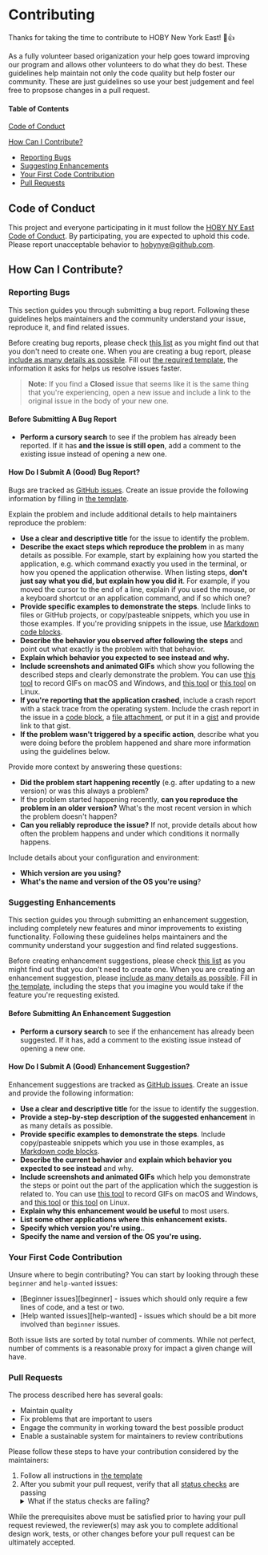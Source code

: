 # Contributing

Thanks for taking the time to contribute to HOBY New York East! :tada::+1:

As a fully volunteer based origanization your help goes toward improving our program and allows other volunteers to 
do what they do best. These guidelines help maintain not only the code quality but help foster our community. These are
just guidelines so use your best judgement and feel free to propsose changes in a pull request.

#### Table of Contents

[Code of Conduct](#code-of-conduct)

[How Can I Contribute?](#how-can-i-contribute)
  * [Reporting Bugs](#reporting-bugs)
  * [Suggesting Enhancements](#suggesting-enhancments)
  * [Your First Code Contribution](#your-first-code-contribution)
  * [Pull Requests](#pulls-requests)
  
## Code of Conduct

This project and everyone participating in it must follow the [HOBY NY East Code of Conduct](CODE_OF_CONDUCT.md). By 
participating, you are expected to uphold this code. Please report unacceptable behavior to 
[hobynye@github.com](mailto:hobynye@github.com).

## How Can I Contribute?

### Reporting Bugs

This section guides you through submitting a bug report. Following these guidelines helps maintainers and the community 
understand your issue, reproduce it, and find related issues.

Before creating bug reports, please check [this list](#before-submitting-a-bug-report) as you might find out that you 
don't need to create one. When you are creating a bug report, please 
[include as many details as possible](#how-do-i-submit-a-good-bug-report). Fill out [the required template](bug_report.md),
the information it asks for helps us resolve issues faster.

> **Note:** If you find a **Closed** issue that seems like it is the same thing that you're experiencing, open a new issue and 
include a link to the original issue in the body of your new one.

#### Before Submitting A Bug Report

* **Perform a cursory search** to see if the problem has already been reported. If it has **and the issue is still open**, add 
a comment to the existing issue instead of opening a new one.

#### How Do I Submit A (Good) Bug Report?

Bugs are tracked as [GitHub issues](https://guides.github.com/features/issues/). Create an issue provide the following 
information by filling in [the template](bug_report.md).

Explain the problem and include additional details to help maintainers reproduce the problem:

* **Use a clear and descriptive title** for the issue to identify the problem.
* **Describe the exact steps which reproduce the problem** in as many details as possible. For example, start by explaining 
how you started the application, e.g. which command exactly you used in the terminal, or how you opened the application otherwise. 
When listing steps, **don't just say what you did, but explain how you did it**. For example, if you moved the cursor to the end 
of a line, explain if you used the mouse, or a keyboard shortcut or an application command, and if so which one?
* **Provide specific examples to demonstrate the steps**. Include links to files or GitHub projects, or copy/pasteable snippets, 
which you use in those examples. If you're providing snippets in the issue, use 
[Markdown code blocks](https://help.github.com/articles/markdown-basics/#multiple-lines).
* **Describe the behavior you observed after following the steps** and point out what exactly is the problem with that behavior.
* **Explain which behavior you expected to see instead and why.**
* **Include screenshots and animated GIFs** which show you following the described steps and clearly demonstrate the problem. 
You can use [this tool](https://www.cockos.com/licecap/) to record GIFs on macOS and Windows, and 
[this tool](https://github.com/colinkeenan/silentcast) or [this tool](https://github.com/GNOME/byzanz) on Linux.
* **If you're reporting that the application crashed**, include a crash report with a stack trace from the operating system. 
Include the crash report in the issue in a [code block](https://help.github.com/articles/markdown-basics/#multiple-lines), 
a [file attachment](https://help.github.com/articles/file-attachments-on-issues-and-pull-requests/), or put it in a 
[gist](https://gist.github.com/) and provide link to that gist.
* **If the problem wasn't triggered by a specific action**, describe what you were doing before the problem happened and 
share more information using the guidelines below.

Provide more context by answering these questions:

* **Did the problem start happening recently** (e.g. after updating to a new version) or was this always a problem?
* If the problem started happening recently, **can you reproduce the problem in an older version?** What's the most 
recent version in which the problem doesn't happen?
* **Can you reliably reproduce the issue?** If not, provide details about how often the problem happens and under which conditions 
it normally happens.

Include details about your configuration and environment:

* **Which version are you using?** 
* **What's the name and version of the OS you're using**?

### Suggesting Enhancements

This section guides you through submitting an enhancement suggestion, including completely new features and minor improvements to 
existing functionality. Following these guidelines helps maintainers and the community understand your suggestion and find related
suggestions.

Before creating enhancement suggestions, please check [this list](#before-submitting-an-enhancement-suggestion) as you might find
out that you don't need to create one. When you are creating an enhancement suggestion, please 
[include as many details as possible](#how-do-i-submit-a-good-enhancement-suggestion). Fill in [the template](feature_request.md), 
including the steps that you imagine you would take if the feature you're requesting existed.

#### Before Submitting An Enhancement Suggestion

* **Perform a cursory search** to see if the enhancement has already been suggested. If it has, add a comment to the existing 
issue instead of opening a new one.

#### How Do I Submit A (Good) Enhancement Suggestion?

Enhancement suggestions are tracked as [GitHub issues](https://guides.github.com/features/issues/). Create an issue and provide
the following information:

* **Use a clear and descriptive title** for the issue to identify the suggestion.
* **Provide a step-by-step description of the suggested enhancement** in as many details as possible.
* **Provide specific examples to demonstrate the steps**. Include copy/pasteable snippets which you use in those examples, as 
[Markdown code blocks](https://help.github.com/articles/markdown-basics/#multiple-lines).
* **Describe the current behavior** and **explain which behavior you expected to see instead** and why.
* **Include screenshots and animated GIFs** which help you demonstrate the steps or point out the part of the application which 
the suggestion is related to. You can use [this tool](https://www.cockos.com/licecap/) to record GIFs on macOS and Windows, and 
[this tool](https://github.com/colinkeenan/silentcast) or [this tool](https://github.com/GNOME/byzanz) on Linux.
* **Explain why this enhancement would be useful** to most users.
* **List some other applications where this enhancement exists.**
* **Specify which version you're using.**.
* **Specify the name and version of the OS you're using.**

### Your First Code Contribution

Unsure where to begin contributing? You can start by looking through these `beginner` and `help-wanted` issues:

* [Beginner issues][beginner] - issues which should only require a few lines of code, and a test or two.
* [Help wanted issues][help-wanted] - issues which should be a bit more involved than `beginner` issues.

Both issue lists are sorted by total number of comments. While not perfect, number of comments is a reasonable proxy for impact
a given change will have.

### Pull Requests

The process described here has several goals:

- Maintain quality
- Fix problems that are important to users
- Engage the community in working toward the best possible product
- Enable a sustainable system for maintainers to review contributions

Please follow these steps to have your contribution considered by the maintainers:

1. Follow all instructions in [the template](PULL_REQUEST_TEMPLATE.md)
2. After you submit your pull request, verify that all [status checks](https://help.github.com/articles/about-status-checks/) 
are passing <details><summary>What if the status checks are failing?</summary>If a status check is failing, and you believe that 
the failure is unrelated to your change, please leave a comment on the pull request explaining why you believe the failure is 
unrelated. A maintainer will re-run the status check for you. If we conclude that the failure was a false positive, then we will 
open an issue to track that problem with our status check suite.</details>

While the prerequisites above must be satisfied prior to having your pull request reviewed, the reviewer(s) may ask you to complete 
additional design work, tests, or other changes before your pull request can be ultimately accepted.
